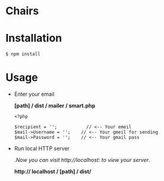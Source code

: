 # Chairs

# Installation

```$ npm install```

# Usage

* Enter your email

   **[path] / dist / mailer / smart.php**

    ```
   <?php 

   $recipient = ''; 		  // <-- Your emeil
   $mail->Username = ''; 	// <-- Your gmeil for sending     
   $mail->Password = ''; 	// <-- Your gmail pass     
   ```
* Run local HTTP server

   <em>.Now you can visit http://localhost: to view your server</em>.

   **http:// localhost / [path] / dist/**   


